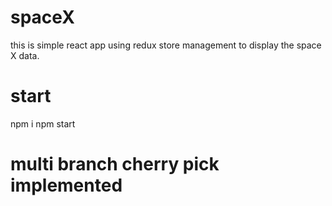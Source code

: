# spaceX
this is simple react app using redux store management to display the space X data.

# start
npm i 
npm start

# multi branch cherry pick implemented
